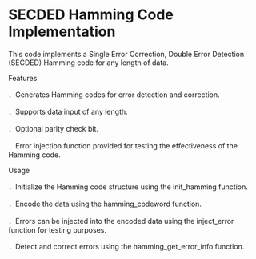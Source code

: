 # SECDED Hamming Code Implementation

This code implements a Single Error Correction, Double Error Detection (SECDED) Hamming code for any length of data.

Features

．Generates Hamming codes for error detection and correction.

．Supports data input of any length.

．Optional parity check bit.

．Error injection function provided for testing the effectiveness of the Hamming code.

Usage

．Initialize the Hamming code structure using the init_hamming function.

．Encode the data using the hamming_codeword function.

．Errors can be injected into the encoded data using the inject_error function for testing purposes.

．Detect and correct errors using the hamming_get_error_info function.
